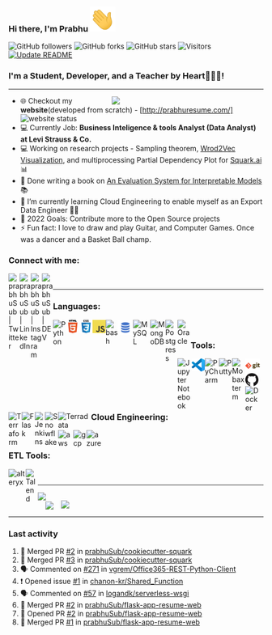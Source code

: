 
### Hi there, I'm Prabhu <img src="https://raw.githubusercontent.com/ABSphreak/ABSphreak/master/gifs/Hi.gif" width="50">


![GitHub followers](https://img.shields.io/github/followers/prabhuSub?color=velvet&style=flat-square)
![GitHub forks](https://img.shields.io/github/forks/prabhuSub/GitHub-Workshop?color=blue&style=flat-square)
![GitHub stars](https://img.shields.io/github/stars/prabhuSub/GitHub-Workshop?color=yellow&style=flat-square)
![Visitors](https://visitor-badge.laobi.icu/badge?page_id=prabhuSub.vistorsBadge)
[![Update README](https://github.com/prabhuSub/prabhuSub/actions/workflows/update-readme.yml/badge.svg)](https://github.com/prabhuSub/prabhuSub/actions/workflows/update-readme.yml)

### I'm a Student, Developer, and a Teacher by Heart👨🏻‍🏫!
--------------------------------------------------------------------------------------
<!-- <img align="right" alt="prabhuSub | profile_pic" width="300px" src="https://user-images.githubusercontent.com/43825167/95817321-20af2b80-0cef-11eb-8dc2-b73b700eb013.png" />
 -->
 
<img align="right" width="300px" src="https://user-images.githubusercontent.com/43825167/203897718-047074bf-d937-41f3-9310-100c2062610e.PNG" />

- 🌐 Checkout my **website**(developed from scratch) - [http://prabhuresume.com/] ![website status](https://img.shields.io/website?color=green&down_color=lightgrey&down_message=offline&style=flat-square&up_color=blue&up_message=online&url=http%3A%2F%2Fprabhuresume.com%2F)
- 💻 Currently Job: **Business Inteligence & tools Analyst (Data Analyst) at Levi Strauss & Co.**
- 💻 Working on research projects - Sampling theorem, [Wrod2Vec Visualization], and multiprocessing Partial Dependency Plot for [Squark.ai] 📊
- 🔭 Done writing a book on [An Evaluation System for Interpretable Models]📚
- 🌱 I’m currently learning Cloud Engineering to enable myself as an Export Data Engineer 👨‍💻
- 🥅 2022 Goals: Contribute more to the Open Source projects
- ⚡ Fun fact: I love to draw and play Guitar, and Computer Games. Once was a dancer and a Basket Ball champ.


### Connect with me:

[<img align="left" alt="prabhuSub | Twitter" width="22px" src="https://cdn.jsdelivr.net/npm/simple-icons@v3/icons/twitter.svg" />][twitter]
[<img align="left" alt="prabhuSub | LinkedIn" width="22px" src="https://cdn.jsdelivr.net/npm/simple-icons@v3/icons/linkedin.svg" />][linkedin]
[<img align="left" alt="prabhuSub | Instagram" width="22px" src="https://cdn.jsdelivr.net/npm/simple-icons@v3/icons/instagram.svg" />][instagram]
[<img align="left" alt="prabhuSub | DEV" width="22px" src="https://user-images.githubusercontent.com/43825167/94376726-67dfce80-00ea-11eb-84c4-4a0c1496cec9.png" />][DEV]

<br />

--------------------------------------------------------------------------------------

### Languages:

<img align="left" alt="Python" width="26px" src="https://user-images.githubusercontent.com/43825167/89091381-5347ba00-d377-11ea-907e-6146d04b5323.png" />
<img align="left" alt="HTML5" width="26px" src="https://raw.githubusercontent.com/github/explore/80688e429a7d4ef2fca1e82350fe8e3517d3494d/topics/html/html.png" />
<img align="left" alt="CSS3" width="26px" src="https://raw.githubusercontent.com/github/explore/80688e429a7d4ef2fca1e82350fe8e3517d3494d/topics/css/css.png" />
<img align="left" alt="JavaScript" width="26px" src="https://raw.githubusercontent.com/github/explore/80688e429a7d4ef2fca1e82350fe8e3517d3494d/topics/javascript/javascript.png" />
<img align="left" alt="bash" width="24px" src="https://user-images.githubusercontent.com/43825167/89130164-bd27a700-d4d0-11ea-8a6f-964c8f1f71d5.png" />
<img align="left" alt="SQL" width="30px" src="https://raw.githubusercontent.com/github/explore/80688e429a7d4ef2fca1e82350fe8e3517d3494d/topics/sql/sql.png" />
<img align="left" alt="MySQL" width="34px" src="https://user-images.githubusercontent.com/43825167/89093531-551a7900-d389-11ea-91b5-4ff49f8051dd.png" />
<img align="left" alt="MongoDB" width="30px" src="https://user-images.githubusercontent.com/43825167/89093488-fa811d00-d388-11ea-921f-50ec6661c4c2.png" />
<img align="left" alt="Postgress" width="24px" src="https://user-images.githubusercontent.com/43825167/89092161-5a71c680-d37d-11ea-8188-fce897a0182d.png" />
<img align="left" alt="Oracle" width="26px" src="https://user-images.githubusercontent.com/43825167/89093552-8b57f880-d389-11ea-9a70-5d9384ec5da2.png" />

<br />

### Tools:
<img align="left" alt="Jupyter Notebook" width="28px" src="https://user-images.githubusercontent.com/43825167/89091464-fe587380-d377-11ea-9c3b-f4487dd34bdb.png" />
<img align="left" alt="Visual Studio Code" width="26px" src="https://raw.githubusercontent.com/github/explore/80688e429a7d4ef2fca1e82350fe8e3517d3494d/topics/visual-studio-code/visual-studio-code.png" />
<img align="left" alt="PyCharm" width="28px" src="https://user-images.githubusercontent.com/43825167/89129815-805ab080-d4ce-11ea-8a5e-a359a4c64195.png" />
<img align="left" alt="Putty" width="26px" src="https://user-images.githubusercontent.com/43825167/89130236-2c050000-d4d1-11ea-852e-d7609a9f681b.png" />
<img align="left" alt="Mobaxterm" width="26px" src="https://user-images.githubusercontent.com/43825167/89130255-5fe02580-d4d1-11ea-99ff-022114c4fe55.png" />
<img align="left" alt="Git" width="29px" src="https://raw.githubusercontent.com/github/explore/80688e429a7d4ef2fca1e82350fe8e3517d3494d/topics/git/git.png" />
<img align="left" alt="GitHub" width="26px" src="https://raw.githubusercontent.com/github/explore/78df643247d429f6cc873026c0622819ad797942/topics/github/github.png" />
<img align="left" alt="Docker" width="29px" src="https://user-images.githubusercontent.com/43825167/89092545-d0c3f800-d380-11ea-8b66-e806db30d83d.png" />
<img align="left" alt="Terraform" width="26px" src="https://user-images.githubusercontent.com/43825167/89093765-40d77b80-d38b-11ea-83b9-342ec21617da.png" />
<img align="left" alt="Flask" width="26px" src="https://user-images.githubusercontent.com/43825167/89093879-0f12e480-d38c-11ea-91f2-cb4b76268827.png" />
<img align="left" alt="Jenkins" width="20px" src="https://user-images.githubusercontent.com/43825167/89093912-526d5300-d38c-11ea-8292-f3975005a616.png" />
<img align="left" alt="Snowflake" width="26px" src="https://user-images.githubusercontent.com/43825167/89129933-4342ee00-d4cf-11ea-90ec-e99b49c6df73.png" />
<img align="left" alt="Terradata" width="65px" src="https://user-images.githubusercontent.com/43825167/89130006-b8162800-d4cf-11ea-9a7a-53742182f970.png" />

<br />

### Cloud Engineering:
<img align="left" alt="aws" width="30px" src="https://user-images.githubusercontent.com/43825167/89129745-c19e9080-d4cd-11ea-8ced-53520586e6fb.png" />
<img align="left" alt="gcp" width="26px" src="https://user-images.githubusercontent.com/43825167/89129758-e09d2280-d4cd-11ea-981f-7b1f4241ad06.png" />
<img align="left" alt="azure" width="30px" src="https://user-images.githubusercontent.com/43825167/89129789-45587d00-d4ce-11ea-97ae-b4fcfe681713.png" />

<br />

### ETL Tools:
<img align="left" alt="alteryx" width="34px" src="https://user-images.githubusercontent.com/43825167/89130031-e8f65d00-d4cf-11ea-8ed5-12e08da4f577.png" />
<img align="left" alt="Talend" width="24px" src="https://user-images.githubusercontent.com/43825167/89092491-38c60e80-d380-11ea-92e5-f3fe93938e12.png" />


<br />

---

<img align="left" width="350px" src="https://github-readme-stats.vercel.app/api/top-langs/?username=prabhuSub&layout=compact" /><img  align="right" width="400px" src="https://github-readme-stats.vercel.app/api?username=prabhuSub&show_icons=true&theme=Gradient" />

<p align="center">
<img align="center" width="750px" src="https://github-profile-trophy.vercel.app/?username=prabhuSub&column=6&rank=SSS,SS,S,AAA,AA,A,B,C" />
</p>

---

<!---
<details>
  <summary>:zap: Recent Github Activity</summary>
-->

### Last activity

<!--START_SECTION:activity-->
1. 🎉 Merged PR [#2](https://github.com/prabhuSub/cookiecutter-squark/pull/2) in [prabhuSub/cookiecutter-squark](https://github.com/prabhuSub/cookiecutter-squark)
2. 🎉 Merged PR [#3](https://github.com/prabhuSub/cookiecutter-squark/pull/3) in [prabhuSub/cookiecutter-squark](https://github.com/prabhuSub/cookiecutter-squark)
3. 🗣 Commented on [#271](https://github.com/vgrem/Office365-REST-Python-Client/issues/271) in [vgrem/Office365-REST-Python-Client](https://github.com/vgrem/Office365-REST-Python-Client)
4. ❗️ Opened issue [#1](https://github.com/chanon-kr/Shared_Function/issues/1) in [chanon-kr/Shared_Function](https://github.com/chanon-kr/Shared_Function)
5. 🗣 Commented on [#57](https://github.com/logandk/serverless-wsgi/issues/57) in [logandk/serverless-wsgi](https://github.com/logandk/serverless-wsgi)
6. 🎉 Merged PR [#2](https://github.com/prabhuSub/flask-app-resume-web/pull/2) in [prabhuSub/flask-app-resume-web](https://github.com/prabhuSub/flask-app-resume-web)
7. 💪 Opened PR [#2](https://github.com/prabhuSub/flask-app-resume-web/pull/2) in [prabhuSub/flask-app-resume-web](https://github.com/prabhuSub/flask-app-resume-web)
8. 🎉 Merged PR [#1](https://github.com/prabhuSub/flask-app-resume-web/pull/1) in [prabhuSub/flask-app-resume-web](https://github.com/prabhuSub/flask-app-resume-web)
<!--END_SECTION:activity-->

<!---
</details>
-->

</br>


[twitter]: https://twitter.com/prabhus165
[instagram]: https://instagram.com/prabhs_silver
[linkedin]: https://linkedin.com/in/prabhu-subramanian
[DEV]: https://dev.to/prabhusub
[Wrod2Vec Visualization]: http://projector.tensorflow.org/
[Squark.ai]: https://squarkai.com/
[An Evaluation System for Interpretable Models]: https://app.gitbook.com/@subramanian-pr/s/research-paper/@drafts
[http://prabhuresume.com/]: http://prabhuresume.com/
